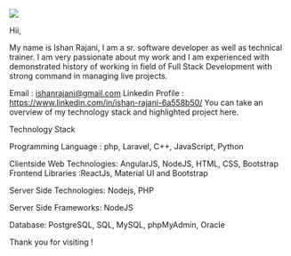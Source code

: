 ![](https://komarev.com/ghpvc/?username=your-github-username)


Hii,

My name is Ishan Rajani, I am a sr. software developer as well as technical trainer. I am very passionate about my work and I am experienced with demonstrated history of working in field of Full Stack Development with strong command in managing live projects.

Email : ishanrajani@gmail.com
Linkedin Profile : https://www.linkedin.com/in/ishan-rajani-6a558b50/
You can take an overview of my technology stack and highlighted project here.

Technology Stack

Programming Language : php, Laravel, C++, JavaScript, Python

Clientside Web Technologies: AngularJS, NodeJS, HTML, CSS, Bootstrap
Frontend Libraries :ReactJs, Material UI and Bootstrap

Server Side Technologies: Nodejs, PHP

Server Side Frameworks: NodeJS

Database: PostgreSQL, SQL, MySQL, phpMyAdmin, Oracle

Thank you for visiting !

